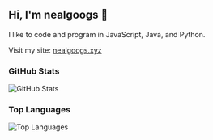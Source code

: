 ## Hi, I'm nealgoogs 👋
I like to code and program in JavaScript, Java, and Python.

Visit my site: [nealgoogs.xyz](https://nealgoogs.xyz)

### GitHub Stats
![GitHub Stats](https://github-readme-stats.vercel.app/api?username=nealgoogs&show_icons=true&theme=default)

### Top Languages
![Top Languages](https://github-readme-stats.vercel.app/api/top-langs/?username=nealgoogs&layout=compact&theme=default)
